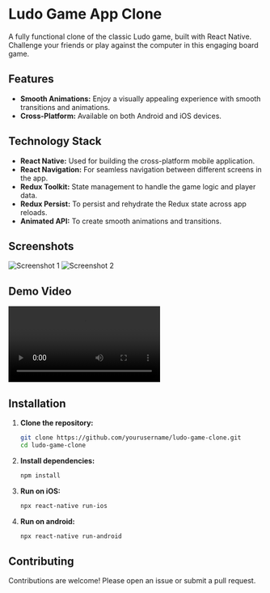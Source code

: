 # Ludo Game App Clone

A fully functional clone of the classic Ludo game, built with React Native. Challenge your friends or play against the computer in this engaging board game.

## Features

- **Smooth Animations:** Enjoy a visually appealing experience with smooth transitions and animations.
- **Cross-Platform:** Available on both Android and iOS devices.

## Technology Stack

- **React Native:** Used for building the cross-platform mobile application.
- **React Navigation:** For seamless navigation between different screens in the app.
- **Redux Toolkit:** State management to handle the game logic and player data.
- **Redux Persist:** To persist and rehydrate the Redux state across app reloads.
- **Animated API:** To create smooth animations and transitions.

## Screenshots

![Screenshot 1](path_to_screenshot1.png)
![Screenshot 2](path_to_screenshot2.png)

## Demo Video

![Ludo Game Demo](path_to_video.mp4)

## Installation

1. **Clone the repository:**

   ```bash
   git clone https://github.com/yourusername/ludo-game-clone.git
   cd ludo-game-clone
   ```
2. **Install dependencies:**

   ```bash
   npm install
   ```
3. **Run on iOS:**

   ```bash
   npx react-native run-ios
   ```
4. **Run on android:**

   ```bash
   npx react-native run-android
   ```

## Contributing
Contributions are welcome! Please open an issue or submit a pull request.